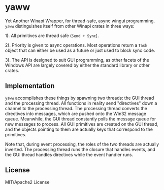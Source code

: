 # yaww

Yet Another Winapi Wrapper, for thread-safe, async wingui programming. `yaww` distinguishes itself from other 
Winapi crates in three ways:

1). All primitives are thread safe (`Send + Sync`). 

2). Priority is given to async operations. Most operations return a `Task` object that can either be used as a 
    future or just used to block sync code.
    
3). The API is designed to suit GUI programming, as other facets of the Windows API are largely covered by either
    the standard library or other crates.

## Implementation

`yaww` accomplishes these things by spawning two threads: the GUI thread and the processing thread. All functions
in reality send "directives" down a channel to the processing thread. The processing thread converts the
directives into messages, which are pushed onto the Win32 message queue. Meanwhile, the GUI thread constantly
polls the message queue for new messages to process. All GUI primitives are created on the GUI thread, and
the objects pointing to them are actually keys that correspond to the primitives.

Note that, during event processing, the roles of the two threads are actually inverted. The processing thread
runs the closure that handles events, and the GUI thread handles directives while the event handler runs.
    
## License

MIT/Apache2 License
